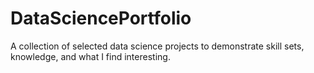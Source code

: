 # DataSciencePortfolio
A collection of selected data science projects to demonstrate skill sets, knowledge, and what I find interesting.

